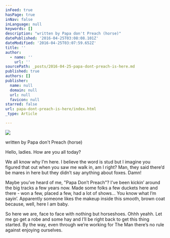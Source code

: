```yaml
---
inFeed: true
hasPage: true
inNav: false
inLanguage: null
keywords: []
description: "written by Papa don't Preach (horse)"
datePublished: '2016-04-25T03:08:08.101Z'
dateModified: '2016-04-25T03:07:59.652Z'
title: ''
author:
  - name: ''
    url: ''
sourcePath: _posts/2016-04-25-papa-dont-preach-is-here.md
published: true
authors: []
publisher:
  name: null
  domain: null
  url: null
  favicon: null
starred: false
url: papa-dont-preach-is-here/index.html
_type: Article

---
```

![](https://the-grid-user-content.s3-us-west-2.amazonaws.com/6c2bd9e0-527d-495e-827a-e2f31a7b26a5.jpg)

written by Papa don't Preach (horse)

Hello, ladies. How are you all today? 

We all know why Iʼm here. I believe the word is stud but I imagine you figured that out when you saw me walk in, am I right? Man, they said thereʼd be mares in here but they didnʼt say anything about foxes. Damn! 

Maybe youʼve heard of me, "Papa Donʼt Preach"? Iʼve been kickinʼ around the big tracks a few years now. Made some folks a few duckets here and there - won a few, placed a few, had a lot of shows... You know what Iʼm sayinʼ. Apparently someone likes the makeup inside this smooth, brown coat because, well, here I am baby. 

So here we are, face to face with nothing but horseshoes. Ohhh yeahh. Let me go get a robe and some hay and Iʼll be right back to get this thing started. By the way, even through weʼre working for The Man thereʼs no rule against enjoying ourselves.